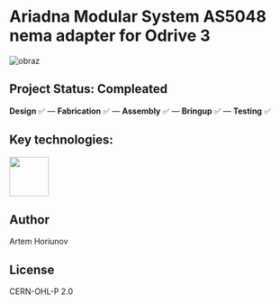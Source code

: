 # Ariadna Modular System AS5048 nema adapter for Odrive 3
![obraz](https://github.com/user-attachments/assets/fd78bb15-283b-4b98-8a7f-c6f4021d7d79)
## Project Status: **Compleated**  
**Design** ✅ — **Fabrication** ✅ — **Assembly** ✅ — **Bringup** ✅ — **Testing** ✅  
## Key technologies:
<img align="center" height="70" src="https://github.com/user-attachments/assets/b9e7a733-c604-4bd4-b8ea-bd48c80eab4d">&nbsp;&nbsp;&nbsp;&nbsp; 

## Author
Artem Horiunov
## License
CERN-OHL-P 2.0
